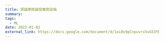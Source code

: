 ```yaml
---
title: 評論學術誠信案例定稿
summary:
tags:
  - ML
date: 2022-01-01
external_link: https://docs.google.com/document/d/1xLBv9pCnpuvrxSvG53YBYEW1ZftmojUv/edit
---
```

